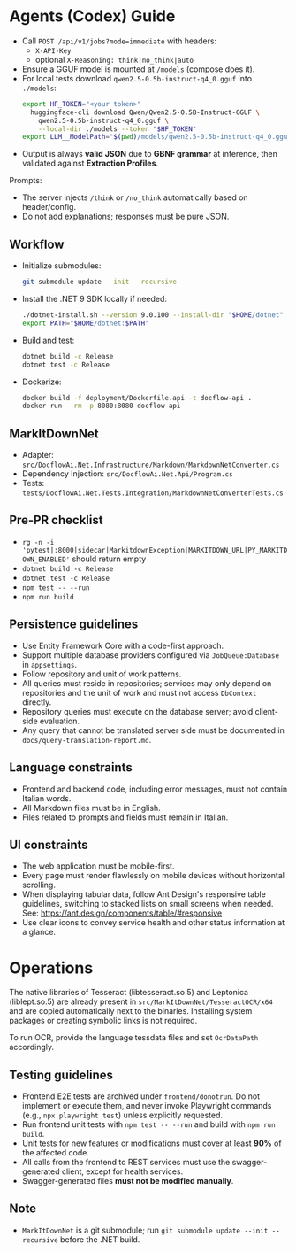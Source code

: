 # Agents (Codex) Guide

- Call `POST /api/v1/jobs?mode=immediate` with headers:
  - `X-API-Key`
  - optional `X-Reasoning: think|no_think|auto`
- Ensure a GGUF model is mounted at `/models` (compose does it).
- For local tests download `qwen2.5-0.5b-instruct-q4_0.gguf` into `./models`:
  ```bash
  export HF_TOKEN="<your token>"
    huggingface-cli download Qwen/Qwen2.5-0.5B-Instruct-GGUF \
      qwen2.5-0.5b-instruct-q4_0.gguf \
      --local-dir ./models --token "$HF_TOKEN"
  export LLM__ModelPath="$(pwd)/models/qwen2.5-0.5b-instruct-q4_0.gguf"
  ```
- Output is always **valid JSON** due to **GBNF grammar** at inference, then validated against **Extraction Profiles**.

Prompts:
- The server injects `/think` or `/no_think` automatically based on header/config.
- Do not add explanations; responses must be pure JSON.
## Workflow

- Initialize submodules:
  ```bash
  git submodule update --init --recursive
  ```
- Install the .NET 9 SDK locally if needed:
  ```bash
  ./dotnet-install.sh --version 9.0.100 --install-dir "$HOME/dotnet"
  export PATH="$HOME/dotnet:$PATH"
  ```
- Build and test:
  ```bash
  dotnet build -c Release
  dotnet test -c Release
  ```
- Dockerize:
  ```bash
  docker build -f deployment/Dockerfile.api -t docflow-api .
  docker run --rm -p 8080:8080 docflow-api
  ```

## MarkItDownNet
- Adapter: `src/DocflowAi.Net.Infrastructure/Markdown/MarkdownNetConverter.cs`
- Dependency Injection: `src/DocflowAi.Net.Api/Program.cs`
- Tests: `tests/DocflowAi.Net.Tests.Integration/MarkdownNetConverterTests.cs`

## Pre-PR checklist
- `rg -n -i 'pytest|:8000|sidecar|MarkitdownException|MARKITDOWN_URL|PY_MARKITDOWN_ENABLED'` should return empty
- `dotnet build -c Release`
- `dotnet test -c Release`
- `npm test -- --run`
- `npm run build`

## Persistence guidelines
- Use Entity Framework Core with a code-first approach.
- Support multiple database providers configured via `JobQueue:Database` in `appsettings`.
- Follow repository and unit of work patterns.
- All queries must reside in repositories; services may only depend on repositories and the unit of work and must not access `DbContext` directly.
- Repository queries must execute on the database server; avoid client-side evaluation.
- Any query that cannot be translated server side must be documented in `docs/query-translation-report.md`.

## Language constraints

- Frontend and backend code, including error messages, must not contain Italian words.
- All Markdown files must be in English.
- Files related to prompts and fields must remain in Italian.

## UI constraints

- The web application must be mobile-first.
- Every page must render flawlessly on mobile devices without horizontal scrolling.
- When displaying tabular data, follow Ant Design's responsive table guidelines, switching to stacked lists on small screens when needed. See: https://ant.design/components/table/#responsive
- Use clear icons to convey service health and other status information at a glance.

# Operations
The native libraries of Tesseract (libtesseract.so.5) and Leptonica (liblept.so.5) are already present in `src/MarkItDownNet/TesseractOCR/x64` and are copied automatically next to the binaries. Installing system packages or creating symbolic links is not required.

To run OCR, provide the language tessdata files and set `OcrDataPath` accordingly.

## Testing guidelines
- Frontend E2E tests are archived under `frontend/donotrun`. Do not implement or execute them, and never invoke Playwright commands (e.g., `npx playwright test`) unless explicitly requested.
- Run frontend unit tests with `npm test -- --run` and build with `npm run build`.
- Unit tests for new features or modifications must cover at least **90%** of the affected code.
- All calls from the frontend to REST services must use the swagger-generated client, except for health services.
- Swagger-generated files **must not be modified manually**.

## Note
- `MarkItDownNet` is a git submodule; run `git submodule update --init --recursive` before the .NET build.
